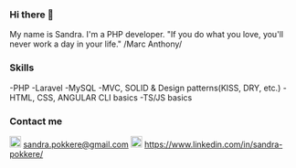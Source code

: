 ### Hi there 👋
My name is Sandra. I'm a PHP developer. 
"If you do what you love, you'll never work a day in your life." /Marc Anthony/

### Skills
-PHP
-Laravel
-MySQL
-MVC, SOLID & Design patterns(KISS, DRY, etc.)
-HTML, CSS, ANGULAR CLI basics
-TS/JS basics

### Contact me

<img src="https://camo.githubusercontent.com/0f3aa1f457bb92fbd2411761262ce1fb0f766ed74a4f4289bfc4a0b6024335d6/68747470733a2f2f6564656e742e6769746875622e696f2f537570657254696e7949636f6e732f696d616765732f7376672f656d61696c2e737667" width="20"/> sandra.pokkere@gmail.com
<img src="https://camo.githubusercontent.com/c8a9c5b414cd812ad6a97a46c29af67239ddaeae08c41724ff7d945fb4c047e5/68747470733a2f2f6564656e742e6769746875622e696f2f537570657254696e7949636f6e732f696d616765732f7376672f6c696e6b6564696e2e737667" width="20"/> https://www.linkedin.com/in/sandra-pokkere/
